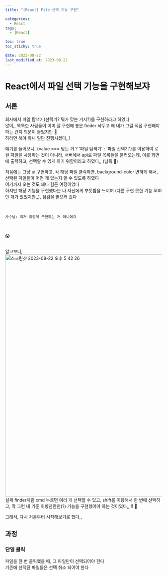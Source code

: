 ```yaml
---
title: "[React] File 선택 기능 구현"

categories:
  - React
tags:
  - [React]

toc: true
toc_sticky: true

date: 2023-08-22
last_modified_at: 2023-08-22
---
```


# React에서 파일 선택 기능을 구현해보쟈

## 서론

회사에서 파일 탐색기(선택기? 뭐가 맞는 거지?)를 구현하라고 하였다  
않이,, 똑똑한 사람들이 이미 잘 구현해 놓은 finder 놔두고 왜 내가 그걸 직접 구현해야 하는 건지 의문이 들었지만 🫨  
하라면 해야 하니 일단 진행시켰다,,!

얘기를 들어보니, {value === 맞는 거 ? '파일 탐색기' : '파일 선택기'}를 이용하여 로컬 파일을 사용하는 것이 아니라, 서버에서 api로 파일 목록들을 불러오는데, 이를 화면에 출력하고, 선택할 수 있게 하기 위함이라고 하였다,, (납득 🤔)

처음에는 그냥 ui 구현하고, 각 해당 파일 클릭하면, background-color 변하게 해서, 선택된 파일들이 어떤 게 있는지 알 수 있도록 하였다  
여기까지 오는 것도 꽤나 힘든 여정이었다  
하지만 해당 기능을 구현했다는 나 자신에게 뿌듯함을 느끼며 (다른 구현 못한 기능 500만 개가 있었지만,,), 점검을 받으러 갔다

<br />

`사수님: 이거 이렇게 구현하는 거 아니에요`

<br />

😱  
<br />

알고보니,  
<img width="776" alt="스크린샷 2023-08-22 오후 5 42 26" src="https://github.com/eonseok-jeon/test_electron-vite/assets/121864459/9e97f9ac-1b94-493e-9bef-e24ba5c2288d">  
실제 finder처럼 cmd 누르면 여러 개 선택할 수 있고, shift를 이용해서 한 번에 선택하고, 막 그런 내 기준 휘항찬란한(?) 기능을 구현했어야 하는 것이었다,,,!! 🫠

그래서, 다시 처음부터 시작해보기로 했다,,

## 과정

### 단일 클릭

파일을 한 번 클릭했을 때, 그 파일만이 선택되어야 한다  
기존에 선택된 파일들은 선택 취소 되어야 한다
